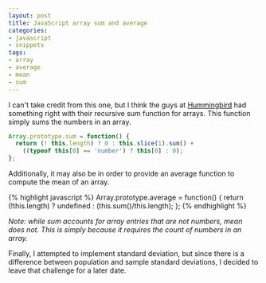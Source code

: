 ```yaml
---
layout: post
title: JavaScript array sum and average
categories:
- javascript
- snippets
tags:
- array
- average
- mean
- sum
---
```

I can't take credit from this one, but I think the guys at [Hummingbird](http://hummingbirdstats.com/ "Hummingbird") had something right with their recursive sum function for arrays.  This function simply sums the numbers in an array.

```js
Array.prototype.sum = function() {
  return (! this.length) ? 0 : this.slice(1).sum() +
    ((typeof this[0] == 'number') ? this[0] : 0);
};
```

<!--more-->

Additionally, it may also be in order to provide an average function to compute the mean of an array.

{% highlight javascript %}
Array.prototype.average = function() {
  return (!this.length) ? undefined : (this.sum()/this.length);
};
{% endhighlight %}

*Note: while sum accounts for array entries that are not numbers, mean does not.  This is simply because it requires the count of numbers in an array.*

Finally, I attempted to implement standard deviation, but since there is a difference between population and sample standard deviations, I decided to leave that challenge for a later date.
